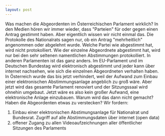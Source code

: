 ```yaml
---
layout: post
---
```


Was machen die Abgeordenten im Österreichischen Parlament wirklich? In den Medien hören wir immer wieder, dass "Parteien" für oder gegen einen Antrag gestimmt haben. Aber eigentlich wissen wir nicht einmal das. Die Protokolle des Nationalrats sagen nur, ob ein Antrag "mehrheitlich" angenommen oder abgelehnt wurde. Welche Partei wie abgestimmt hat, wird nicht protokolliert. Wie der einzelne Abgeordnete abgestimmt hat, wird nur bei den sehr seltenen namentlichen Abstimmungen protokolliert. In anderen Parlamenten ist das ganz anders. Im EU-Parlament und im Deutschen Bundestag wird elektronisch abgestimmt und jeder kann über internet nachsehen, wie sich die einzelnen Abgeordneten verhalten haben. In Österreich wurde das bis jetzt verhindert, weil der Aufwand zum Einbau einer elektronischen Abstimmungsanlage angeblich zu groß wäre. Aber jetzt wird das gesamte Parlament renoviert und der Sitzungssaal wird ohnehin umgebaut. Jetzt wäre es also kein großer Aufwand, eine elektronische Anlage einzubauen. Warum wird das dann nicht gemacht? Haben die Abgeordenten etwas zu verstecken? Wir fordern:

1. Einbau einer elektronischen Abstimungsanlage für Nationalrat und Bundesrat. Zugriff auf alle Abstimmungsdaten über internet (open data)
2. offener Zugang zu allen Videoaufzeichnungen aller öffentlicher Sitzungen des Parlaments
